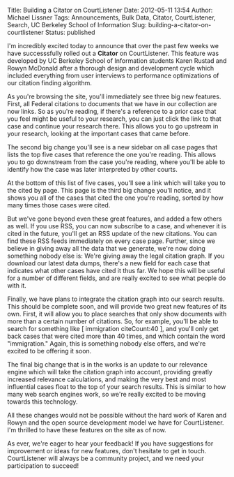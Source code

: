 Title: Building a Citator on CourtListener
Date: 2012-05-11 13:54
Author: Michael Lissner
Tags: Announcements, Bulk Data, Citator, CourtListener, Search, UC Berkeley School of Information
Slug: building-a-citator-on-courtlistener
Status: published

I'm incredibly excited today to announce that over the past few weeks we
have successsfully rolled out a **Citator** on CourtListener. This
feature was developed by UC Berkeley School of Information students
Karen Rustad and Rowyn McDonald after a thorough design and development
cycle which included everything from user interviews to performance
optimizations of our citation finding algorithm.

As you're browsing the site, you'll immediately see three big new
features. First, all Federal citations to documents that we have in our
collection are now links. So as you're reading, if there's a reference
to a prior case that you feel might be useful to your research, you can
just click the link to that case and continue your research there. This
allows you to go upstream in your research, looking at the important
cases that came before.

The second big change you'll see is a new sidebar on all case pages that
lists the top five cases that reference the one you're reading. This
allows you to go downstream from the case you're reading, where you'll
be able to identify how the case was later interpreted by other courts.

At the bottom of this list of five cases, you'll see a link which will
take you to the cited by page. This page is the third big change you'll
notice, and it shows you all of the cases that cited the one you're
reading, sorted by how many times those cases were cited.

But we've gone beyond even these great features, and added a few others
as well. If you use RSS, you can now subscribe to a case, and whenever
it is cited in the future, you'll get an RSS update of the new
citations. You can find these RSS feeds immediately on every case page.
Further, since we believe in giving away all the data that we generate,
we're now doing something nobody else is: We're giving away the legal
citation graph. If you download our latest data dumps, there's a new
field for each case that indicates what other cases have cited it thus
far. We hope this will be useful for a number of different fields, and
are really excited to see what people do with it.

Finally, we have plans to integrate the citation graph into our search
results. This should be complete soon, and will provide two great new
features of its own. First, it will allow you to place searches that
only show documents with more than a certain number of citations. So,
for example, you'll be able to search for something like [ immigration
citeCount:40 ], and you'll only get back cases that were cited more than
40 times, and which contain the word "immigration." Again, this is
something nobody else offers, and we're excited to be offering it soon.

The final big change that is in the works is an update to our relevance
engine which will take the citation graph into account, providing
greatly increased relevance calculations, and making the very best and
most influential cases float to the top of your search results. This is
similar to how many web search engines work, so we're really excited to
be moving towards this technology.

All these changes would not be possible without the hard work of Karen
and Rowyn and the open source development model we have for
CourtListener. I'm thrilled to have these features on the site as of
now.

As ever, we're eager to hear your feedback! If you have suggestions for
improvement or ideas for new features, don't hesitate to get in touch.
CourtListener will always be a community project, and we need your
participation to succeed!

